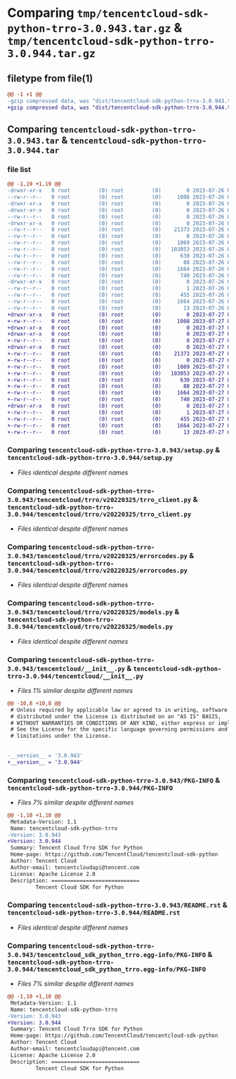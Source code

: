 # Comparing `tmp/tencentcloud-sdk-python-trro-3.0.943.tar.gz` & `tmp/tencentcloud-sdk-python-trro-3.0.944.tar.gz`

## filetype from file(1)

```diff
@@ -1 +1 @@
-gzip compressed data, was "dist/tencentcloud-sdk-python-trro-3.0.943.tar", last modified: Wed Jul 26 00:47:18 2023, max compression
+gzip compressed data, was "dist/tencentcloud-sdk-python-trro-3.0.944.tar", last modified: Thu Jul 27 02:26:39 2023, max compression
```

## Comparing `tencentcloud-sdk-python-trro-3.0.943.tar` & `tencentcloud-sdk-python-trro-3.0.944.tar`

### file list

```diff
@@ -1,19 +1,19 @@
-drwxr-xr-x   0 root         (0) root         (0)        0 2023-07-26 00:47:18.000000 tencentcloud-sdk-python-trro-3.0.943/
--rw-r--r--   0 root         (0) root         (0)     1008 2023-07-26 00:47:18.000000 tencentcloud-sdk-python-trro-3.0.943/setup.py
-drwxr-xr-x   0 root         (0) root         (0)        0 2023-07-26 00:47:18.000000 tencentcloud-sdk-python-trro-3.0.943/tencentcloud/
-drwxr-xr-x   0 root         (0) root         (0)        0 2023-07-26 00:47:18.000000 tencentcloud-sdk-python-trro-3.0.943/tencentcloud/trro/
--rw-r--r--   0 root         (0) root         (0)        0 2023-07-26 00:47:18.000000 tencentcloud-sdk-python-trro-3.0.943/tencentcloud/trro/__init__.py
-drwxr-xr-x   0 root         (0) root         (0)        0 2023-07-26 00:47:18.000000 tencentcloud-sdk-python-trro-3.0.943/tencentcloud/trro/v20220325/
--rw-r--r--   0 root         (0) root         (0)    21373 2023-07-26 00:47:18.000000 tencentcloud-sdk-python-trro-3.0.943/tencentcloud/trro/v20220325/trro_client.py
--rw-r--r--   0 root         (0) root         (0)        0 2023-07-26 00:47:18.000000 tencentcloud-sdk-python-trro-3.0.943/tencentcloud/trro/v20220325/__init__.py
--rw-r--r--   0 root         (0) root         (0)     1069 2023-07-26 00:47:18.000000 tencentcloud-sdk-python-trro-3.0.943/tencentcloud/trro/v20220325/errorcodes.py
--rw-r--r--   0 root         (0) root         (0)   103053 2023-07-26 00:47:18.000000 tencentcloud-sdk-python-trro-3.0.943/tencentcloud/trro/v20220325/models.py
--rw-r--r--   0 root         (0) root         (0)      630 2023-07-26 00:47:18.000000 tencentcloud-sdk-python-trro-3.0.943/tencentcloud/__init__.py
--rw-r--r--   0 root         (0) root         (0)       88 2023-07-26 00:47:18.000000 tencentcloud-sdk-python-trro-3.0.943/setup.cfg
--rw-r--r--   0 root         (0) root         (0)     1664 2023-07-26 00:47:18.000000 tencentcloud-sdk-python-trro-3.0.943/PKG-INFO
--rw-r--r--   0 root         (0) root         (0)      740 2023-07-26 00:47:18.000000 tencentcloud-sdk-python-trro-3.0.943/README.rst
-drwxr-xr-x   0 root         (0) root         (0)        0 2023-07-26 00:47:18.000000 tencentcloud-sdk-python-trro-3.0.943/tencentcloud_sdk_python_trro.egg-info/
--rw-r--r--   0 root         (0) root         (0)        1 2023-07-26 00:47:18.000000 tencentcloud-sdk-python-trro-3.0.943/tencentcloud_sdk_python_trro.egg-info/dependency_links.txt
--rw-r--r--   0 root         (0) root         (0)      455 2023-07-26 00:47:18.000000 tencentcloud-sdk-python-trro-3.0.943/tencentcloud_sdk_python_trro.egg-info/SOURCES.txt
--rw-r--r--   0 root         (0) root         (0)     1664 2023-07-26 00:47:18.000000 tencentcloud-sdk-python-trro-3.0.943/tencentcloud_sdk_python_trro.egg-info/PKG-INFO
--rw-r--r--   0 root         (0) root         (0)       13 2023-07-26 00:47:18.000000 tencentcloud-sdk-python-trro-3.0.943/tencentcloud_sdk_python_trro.egg-info/top_level.txt
+drwxr-xr-x   0 root         (0) root         (0)        0 2023-07-27 02:26:39.000000 tencentcloud-sdk-python-trro-3.0.944/
+-rw-r--r--   0 root         (0) root         (0)     1008 2023-07-27 02:26:39.000000 tencentcloud-sdk-python-trro-3.0.944/setup.py
+drwxr-xr-x   0 root         (0) root         (0)        0 2023-07-27 02:26:39.000000 tencentcloud-sdk-python-trro-3.0.944/tencentcloud/
+drwxr-xr-x   0 root         (0) root         (0)        0 2023-07-27 02:26:39.000000 tencentcloud-sdk-python-trro-3.0.944/tencentcloud/trro/
+-rw-r--r--   0 root         (0) root         (0)        0 2023-07-27 02:26:39.000000 tencentcloud-sdk-python-trro-3.0.944/tencentcloud/trro/__init__.py
+drwxr-xr-x   0 root         (0) root         (0)        0 2023-07-27 02:26:39.000000 tencentcloud-sdk-python-trro-3.0.944/tencentcloud/trro/v20220325/
+-rw-r--r--   0 root         (0) root         (0)    21373 2023-07-27 02:26:39.000000 tencentcloud-sdk-python-trro-3.0.944/tencentcloud/trro/v20220325/trro_client.py
+-rw-r--r--   0 root         (0) root         (0)        0 2023-07-27 02:26:39.000000 tencentcloud-sdk-python-trro-3.0.944/tencentcloud/trro/v20220325/__init__.py
+-rw-r--r--   0 root         (0) root         (0)     1069 2023-07-27 02:26:39.000000 tencentcloud-sdk-python-trro-3.0.944/tencentcloud/trro/v20220325/errorcodes.py
+-rw-r--r--   0 root         (0) root         (0)   103053 2023-07-27 02:26:39.000000 tencentcloud-sdk-python-trro-3.0.944/tencentcloud/trro/v20220325/models.py
+-rw-r--r--   0 root         (0) root         (0)      630 2023-07-27 02:26:39.000000 tencentcloud-sdk-python-trro-3.0.944/tencentcloud/__init__.py
+-rw-r--r--   0 root         (0) root         (0)       88 2023-07-27 02:26:39.000000 tencentcloud-sdk-python-trro-3.0.944/setup.cfg
+-rw-r--r--   0 root         (0) root         (0)     1664 2023-07-27 02:26:39.000000 tencentcloud-sdk-python-trro-3.0.944/PKG-INFO
+-rw-r--r--   0 root         (0) root         (0)      740 2023-07-27 02:26:39.000000 tencentcloud-sdk-python-trro-3.0.944/README.rst
+drwxr-xr-x   0 root         (0) root         (0)        0 2023-07-27 02:26:39.000000 tencentcloud-sdk-python-trro-3.0.944/tencentcloud_sdk_python_trro.egg-info/
+-rw-r--r--   0 root         (0) root         (0)        1 2023-07-27 02:26:39.000000 tencentcloud-sdk-python-trro-3.0.944/tencentcloud_sdk_python_trro.egg-info/dependency_links.txt
+-rw-r--r--   0 root         (0) root         (0)      455 2023-07-27 02:26:39.000000 tencentcloud-sdk-python-trro-3.0.944/tencentcloud_sdk_python_trro.egg-info/SOURCES.txt
+-rw-r--r--   0 root         (0) root         (0)     1664 2023-07-27 02:26:39.000000 tencentcloud-sdk-python-trro-3.0.944/tencentcloud_sdk_python_trro.egg-info/PKG-INFO
+-rw-r--r--   0 root         (0) root         (0)       13 2023-07-27 02:26:39.000000 tencentcloud-sdk-python-trro-3.0.944/tencentcloud_sdk_python_trro.egg-info/top_level.txt
```

### Comparing `tencentcloud-sdk-python-trro-3.0.943/setup.py` & `tencentcloud-sdk-python-trro-3.0.944/setup.py`

 * *Files identical despite different names*

### Comparing `tencentcloud-sdk-python-trro-3.0.943/tencentcloud/trro/v20220325/trro_client.py` & `tencentcloud-sdk-python-trro-3.0.944/tencentcloud/trro/v20220325/trro_client.py`

 * *Files identical despite different names*

### Comparing `tencentcloud-sdk-python-trro-3.0.943/tencentcloud/trro/v20220325/errorcodes.py` & `tencentcloud-sdk-python-trro-3.0.944/tencentcloud/trro/v20220325/errorcodes.py`

 * *Files identical despite different names*

### Comparing `tencentcloud-sdk-python-trro-3.0.943/tencentcloud/trro/v20220325/models.py` & `tencentcloud-sdk-python-trro-3.0.944/tencentcloud/trro/v20220325/models.py`

 * *Files identical despite different names*

### Comparing `tencentcloud-sdk-python-trro-3.0.943/tencentcloud/__init__.py` & `tencentcloud-sdk-python-trro-3.0.944/tencentcloud/__init__.py`

 * *Files 1% similar despite different names*

```diff
@@ -10,8 +10,8 @@
 # Unless required by applicable law or agreed to in writing, software
 # distributed under the License is distributed on an "AS IS" BASIS,
 # WITHOUT WARRANTIES OR CONDITIONS OF ANY KIND, either express or implied.
 # See the License for the specific language governing permissions and
 # limitations under the License.
 
 
-__version__ = '3.0.943'
+__version__ = '3.0.944'
```

### Comparing `tencentcloud-sdk-python-trro-3.0.943/PKG-INFO` & `tencentcloud-sdk-python-trro-3.0.944/PKG-INFO`

 * *Files 7% similar despite different names*

```diff
@@ -1,10 +1,10 @@
 Metadata-Version: 1.1
 Name: tencentcloud-sdk-python-trro
-Version: 3.0.943
+Version: 3.0.944
 Summary: Tencent Cloud Trro SDK for Python
 Home-page: https://github.com/TencentCloud/tencentcloud-sdk-python
 Author: Tencent Cloud
 Author-email: tencentcloudapi@tencent.com
 License: Apache License 2.0
 Description: ============================
         Tencent Cloud SDK for Python
```

### Comparing `tencentcloud-sdk-python-trro-3.0.943/README.rst` & `tencentcloud-sdk-python-trro-3.0.944/README.rst`

 * *Files identical despite different names*

### Comparing `tencentcloud-sdk-python-trro-3.0.943/tencentcloud_sdk_python_trro.egg-info/PKG-INFO` & `tencentcloud-sdk-python-trro-3.0.944/tencentcloud_sdk_python_trro.egg-info/PKG-INFO`

 * *Files 7% similar despite different names*

```diff
@@ -1,10 +1,10 @@
 Metadata-Version: 1.1
 Name: tencentcloud-sdk-python-trro
-Version: 3.0.943
+Version: 3.0.944
 Summary: Tencent Cloud Trro SDK for Python
 Home-page: https://github.com/TencentCloud/tencentcloud-sdk-python
 Author: Tencent Cloud
 Author-email: tencentcloudapi@tencent.com
 License: Apache License 2.0
 Description: ============================
         Tencent Cloud SDK for Python
```

